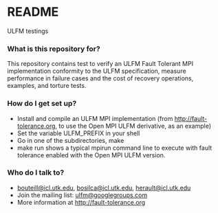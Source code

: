 # README #

ULFM testings

### What is this repository for? ###

This repository contains test to verify an ULFM Fault Tolerant MPI implementation conformity to the ULFM specification, measure performance in failure cases and the cost of recovery operations, examples, and torture tests.

### How do I get set up? ###

* Install and compile an ULFM MPI implementation (from http://fault-tolerance.org, to use the Open MPI ULFM derivative, as an example)
* Set the variable ULFM_PREFIX in your shell
* Go in one of the subdirectories, make
* make run shows a typical mpirun command line to execute with fault tolerance enabled with the Open MPI ULFM version.

### Who do I talk to? ###

* bouteill@icl.utk.edu, bosilca@icl.utk.edu, herault@icl.utk.edu
* Join the mailing list: ulfm@googlegroups.com
* More information at http://fault-tolerance.org
